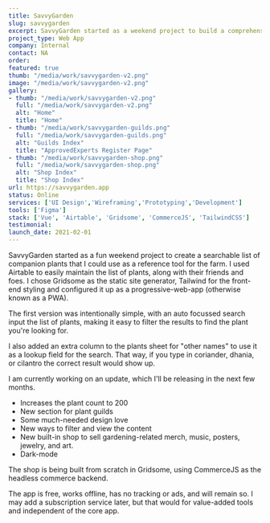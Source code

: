 ```yaml
---
title: SavvyGarden
slug: savvygarden
excerpt: SavvyGarden started as a weekend project to build a comprehensive database of companion plants that I could use to plan our food production efforts on the farm.
project_type: Web App
company: Internal
contact: NA
order: 
featured: true
thumb: "/media/work/savvygarden-v2.png"
image: "/media/work/savvygarden-v2.png"
gallery:
- thumb: "/media/work/savvygarden-v2.png"
  full: "/media/work/savvygarden-v2.png"
  alt: "Home"
  title: "Home"
- thumb: "/media/work/savvygarden-guilds.png"
  full: "/media/work/savvygarden-guilds.png"
  alt: "Guilds Index"
  title: "ApprovedExperts Register Page"
- thumb: "/media/work/savvygarden-shop.png"
  full: "/media/work/savvygarden-shop.png"
  alt: "Shop Index"
  title: "Shop Index"
url: https://savvygarden.app
status: Online
services: ['UI Design','Wireframing','Prototyping','Development']
tools: ['Figma']
stack: ['Vue', 'Airtable', 'Gridsome', 'CommerceJS', 'TailwindCSS']
testimonial: 
launch_date: 2021-02-01
---
```

SavvyGarden started as a fun weekend project to create a searchable list of companion plants that I could use as a reference tool for the farm. I used Airtable to easily maintain the list of plants, along with their friends and foes. I chose Gridsome as the static site generator, Tailwind for the front-end styling and configured it up as a progressive-web-app (otherwise known as a PWA).

The first version was intentionally simple, with an auto focussed search input the list of plants, making it easy to filter the results to find the plant you're looking for. 

I also added an extra column to the plants sheet for "other names" to use it as a lookup field for the search. That way, if you type in coriander, dhania, or cilantro the correct result would show up.

I am currently working on an update, which I'll be releasing in the next few months.

- Increases the plant count to 200
- New section for plant guilds
- Some much-needed design love
- New ways to filter and view the content
- New built-in shop to sell gardening-related merch, music, posters, jewelry, and art.
- Dark-mode

The shop is being built from scratch in Gridsome, using CommerceJS as the headless commerce backend. 

The app is free, works offline, has no tracking or ads, and will remain so. I may add a subscription service later, but that would for value-added tools and independent of the core app.